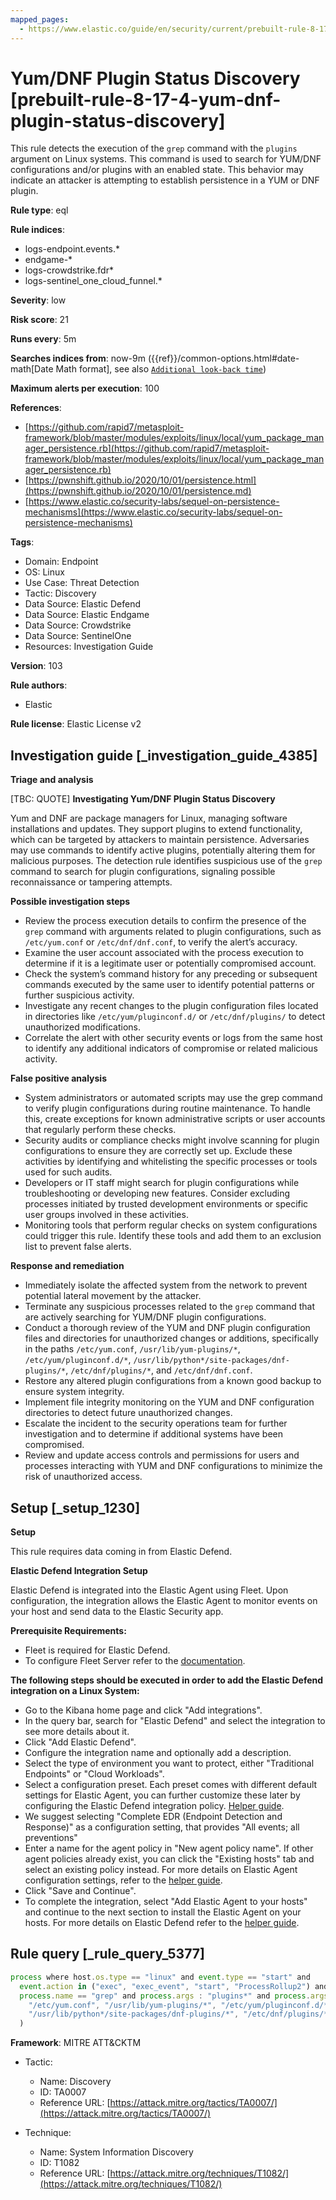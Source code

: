 ```yaml
---
mapped_pages:
  - https://www.elastic.co/guide/en/security/current/prebuilt-rule-8-17-4-yum-dnf-plugin-status-discovery.html
---
```


# Yum/DNF Plugin Status Discovery [prebuilt-rule-8-17-4-yum-dnf-plugin-status-discovery]

This rule detects the execution of the `grep` command with the `plugins` argument on Linux systems. This command is used to search for YUM/DNF configurations and/or plugins with an enabled state. This behavior may indicate an attacker is attempting to establish persistence in a YUM or DNF plugin.

**Rule type**: eql

**Rule indices**:

* logs-endpoint.events.*
* endgame-*
* logs-crowdstrike.fdr*
* logs-sentinel_one_cloud_funnel.*

**Severity**: low

**Risk score**: 21

**Runs every**: 5m

**Searches indices from**: now-9m ({{ref}}/common-options.html#date-math[Date Math format], see also [`Additional look-back time`](docs-content://solutions/security/detect-and-alert/create-detection-rule.md#rule-schedule))

**Maximum alerts per execution**: 100

**References**:

* [https://github.com/rapid7/metasploit-framework/blob/master/modules/exploits/linux/local/yum_package_manager_persistence.rb](https://github.com/rapid7/metasploit-framework/blob/master/modules/exploits/linux/local/yum_package_manager_persistence.rb)
* [https://pwnshift.github.io/2020/10/01/persistence.html](https://pwnshift.github.io/2020/10/01/persistence.md)
* [https://www.elastic.co/security-labs/sequel-on-persistence-mechanisms](https://www.elastic.co/security-labs/sequel-on-persistence-mechanisms)

**Tags**:

* Domain: Endpoint
* OS: Linux
* Use Case: Threat Detection
* Tactic: Discovery
* Data Source: Elastic Defend
* Data Source: Elastic Endgame
* Data Source: Crowdstrike
* Data Source: SentinelOne
* Resources: Investigation Guide

**Version**: 103

**Rule authors**:

* Elastic

**Rule license**: Elastic License v2

## Investigation guide [_investigation_guide_4385]

**Triage and analysis**

[TBC: QUOTE]
**Investigating Yum/DNF Plugin Status Discovery**

Yum and DNF are package managers for Linux, managing software installations and updates. They support plugins to extend functionality, which can be targeted by attackers to maintain persistence. Adversaries may use commands to identify active plugins, potentially altering them for malicious purposes. The detection rule identifies suspicious use of the `grep` command to search for plugin configurations, signaling possible reconnaissance or tampering attempts.

**Possible investigation steps**

* Review the process execution details to confirm the presence of the `grep` command with arguments related to plugin configurations, such as `/etc/yum.conf` or `/etc/dnf/dnf.conf`, to verify the alert’s accuracy.
* Examine the user account associated with the process execution to determine if it is a legitimate user or potentially compromised account.
* Check the system’s command history for any preceding or subsequent commands executed by the same user to identify potential patterns or further suspicious activity.
* Investigate any recent changes to the plugin configuration files located in directories like `/etc/yum/pluginconf.d/` or `/etc/dnf/plugins/` to detect unauthorized modifications.
* Correlate the alert with other security events or logs from the same host to identify any additional indicators of compromise or related malicious activity.

**False positive analysis**

* System administrators or automated scripts may use the grep command to verify plugin configurations during routine maintenance. To handle this, create exceptions for known administrative scripts or user accounts that regularly perform these checks.
* Security audits or compliance checks might involve scanning for plugin configurations to ensure they are correctly set up. Exclude these activities by identifying and whitelisting the specific processes or tools used for such audits.
* Developers or IT staff might search for plugin configurations while troubleshooting or developing new features. Consider excluding processes initiated by trusted development environments or specific user groups involved in these activities.
* Monitoring tools that perform regular checks on system configurations could trigger this rule. Identify these tools and add them to an exclusion list to prevent false alerts.

**Response and remediation**

* Immediately isolate the affected system from the network to prevent potential lateral movement by the attacker.
* Terminate any suspicious processes related to the `grep` command that are actively searching for YUM/DNF plugin configurations.
* Conduct a thorough review of the YUM and DNF plugin configuration files and directories for unauthorized changes or additions, specifically in the paths `/etc/yum.conf`, `/usr/lib/yum-plugins/*`, `/etc/yum/pluginconf.d/*`, `/usr/lib/python*/site-packages/dnf-plugins/*`, `/etc/dnf/plugins/*`, and `/etc/dnf/dnf.conf`.
* Restore any altered plugin configurations from a known good backup to ensure system integrity.
* Implement file integrity monitoring on the YUM and DNF configuration directories to detect future unauthorized changes.
* Escalate the incident to the security operations team for further investigation and to determine if additional systems have been compromised.
* Review and update access controls and permissions for users and processes interacting with YUM and DNF configurations to minimize the risk of unauthorized access.


## Setup [_setup_1230]

**Setup**

This rule requires data coming in from Elastic Defend.

**Elastic Defend Integration Setup**

Elastic Defend is integrated into the Elastic Agent using Fleet. Upon configuration, the integration allows the Elastic Agent to monitor events on your host and send data to the Elastic Security app.

**Prerequisite Requirements:**

* Fleet is required for Elastic Defend.
* To configure Fleet Server refer to the [documentation](docs-content://reference/ingestion-tools/fleet/fleet-server.md).

**The following steps should be executed in order to add the Elastic Defend integration on a Linux System:**

* Go to the Kibana home page and click "Add integrations".
* In the query bar, search for "Elastic Defend" and select the integration to see more details about it.
* Click "Add Elastic Defend".
* Configure the integration name and optionally add a description.
* Select the type of environment you want to protect, either "Traditional Endpoints" or "Cloud Workloads".
* Select a configuration preset. Each preset comes with different default settings for Elastic Agent, you can further customize these later by configuring the Elastic Defend integration policy. [Helper guide](docs-content://solutions/security/configure-elastic-defend/configure-an-integration-policy-for-elastic-defend.md).
* We suggest selecting "Complete EDR (Endpoint Detection and Response)" as a configuration setting, that provides "All events; all preventions"
* Enter a name for the agent policy in "New agent policy name". If other agent policies already exist, you can click the "Existing hosts" tab and select an existing policy instead. For more details on Elastic Agent configuration settings, refer to the [helper guide](docs-content://reference/ingestion-tools/fleet/agent-policy.md).
* Click "Save and Continue".
* To complete the integration, select "Add Elastic Agent to your hosts" and continue to the next section to install the Elastic Agent on your hosts. For more details on Elastic Defend refer to the [helper guide](docs-content://solutions/security/configure-elastic-defend/install-elastic-defend.md).


## Rule query [_rule_query_5377]

```js
process where host.os.type == "linux" and event.type == "start" and
  event.action in ("exec", "exec_event", "start", "ProcessRollup2") and
  process.name == "grep" and process.args : "plugins*" and process.args : (
    "/etc/yum.conf", "/usr/lib/yum-plugins/*", "/etc/yum/pluginconf.d/*",
    "/usr/lib/python*/site-packages/dnf-plugins/*", "/etc/dnf/plugins/*", "/etc/dnf/dnf.conf"
  )
```

**Framework**: MITRE ATT&CKTM

* Tactic:

    * Name: Discovery
    * ID: TA0007
    * Reference URL: [https://attack.mitre.org/tactics/TA0007/](https://attack.mitre.org/tactics/TA0007/)

* Technique:

    * Name: System Information Discovery
    * ID: T1082
    * Reference URL: [https://attack.mitre.org/techniques/T1082/](https://attack.mitre.org/techniques/T1082/)



